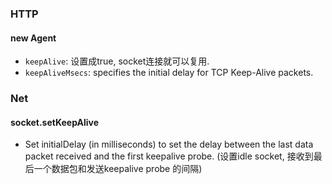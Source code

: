 ### HTTP

#### new Agent
- `keepAlive`: 设置成true, socket连接就可以复用.
- `keepAliveMsecs`: specifies the initial delay for TCP Keep-Alive packets. 

### Net

#### socket.setKeepAlive
- Set initialDelay (in milliseconds) to set the delay between the last data packet received and the first keepalive probe. (设置idle socket, 接收到最后一个数据包和发送keepalive probe 的间隔)